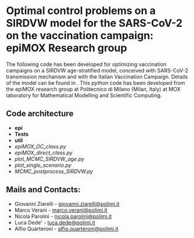 # Optimal control problems on a SIRDVW model for the SARS-CoV-2 on the vaccination campaign: epiMOX Research group

The following code has been developed for optimizing vaccination campaigns on a SIRDVW age-stratified model, conceived with SARS-CoV-2 transmission mechanism and with the Italian Vaccination Campaign. Details of the model can be found in .
This *python* code has been developed from the epiMOX research group at Politecnico di Milano (Milan, Italy) at MOX laboratory for Mathematical Modelling and Scientific Computing.

Code architecture
--
- **epi**
- **Tests**
- **util**
- *epiMOX_OC_class.py*
- *epiMOX_direct_class.py*
- *plot_MCMC_SIRDVW_age.py*
- *plot_single_scenario.py*
- *MCMC_postprocess_SIRDVW.py*

Mails and Contacts:
--
- Giovanni Ziarelli - giovanni.ziarelli@polimi.it
- Marco Verani - marco.verani@polimi.it
- Nicola Parolini - nicola.parolini@polimi.it
- Luca Dede' - luca.dede@polimi.it
- Alfio Quarteroni - alfio.quarteroni@polimi.it



